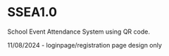 # SSEA1.0
School Event Attendance System using QR code.

11/08/2024 - loginpage/registration page design only